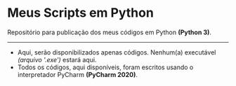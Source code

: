 # Meus Scripts em Python

 Repositório para publicação dos meus códigos em Python **(Python 3)**.
***
* Aqui, serão disponibilizados apenas códigos. Nenhum(a) executável _(arquivo '.exe')_ estará aqui.
* Todos os códigos, aqui disponíveis, foram escritos usando o interpretador PyCharm **(PyCharm 2020)**.
